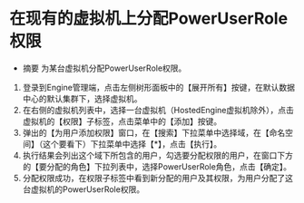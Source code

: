# 在现有的虚拟机上分配PowerUserRole权限
* 摘要
  为某台虚拟机分配PowerUserRole权限。

1. 登录到Engine管理端，点击左侧树形面板中的【展开所有】按键，在默认数据中心的默认集群下，选择虚拟机。
1. 在右侧的虚拟机列表中，选择一台虚拟机（HostedEngine虚拟机除外），点击虚拟机的【权限】子标签，点击菜单中的【添加】按键。
1. 弹出的【为用户添加权限】窗口，在【搜索】下拉菜单中选择域，在【命名空间】（这个要看下）下拉菜单中选择【*】，点击【执行】。
1. 执行结果会列出这个域下所包含的用户，勾选要分配权限的用户，在窗口下方的【要分配的角色】下拉列表中，选择PowerUserRole角色，点击【确定】。
1. 分配权限成功，在权限子标签中看到新分配的用户及其权限，为用户分配了这台虚拟机的PowerUserRole权限。
